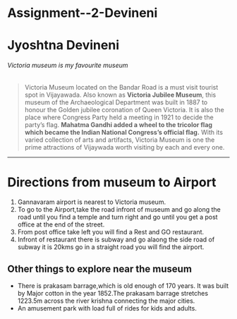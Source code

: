 # Assignment--2-Devineni
# Jyoshtna Devineni
###### Victoria museum is my favourite museum
> Victoria Museum located on the Bandar Road is a must visit tourist spot in Vijayawada. Also known as **Victoria Jubilee Museum**, this museum of the Archaeological Department was built in 1887 to honour the Golden jubilee coronation of Queen Victoria. It is also the place where Congress Party held a meeting in 1921 to decide the party’s flag. __Mahatma Gandhi added a wheel to the tricolor flag which became the Indian National Congress’s official flag.__ With its varied collection of arts and artifacts, Victoria Museum is one the prime attractions of Vijaywada worth visiting by each and every one.
---
# Directions from museum to Airport
1. Gannavaram airport is nearest to Victoria museum.
2. To go to the Airport,take the road infront of museum and go along the road until you find a temple and  turn right and go until you get a post office at the end of the street.
3. From post office take left you will find a Rest and GO restaurant. 
4. Infront of restaurant there is subway and go alaong the side road of   subway it is 20kms go in a straight road you will find the airport.
## Other things to explore near the museum
* There is prakasam barrage,which is old enough of 170 years. It was built by Major cotton in the year 1852.The prakasam barrage stretches 1223.5m across the river krishna connecting the major cities.
* An amusement park with load full of rides for kids and adults.  
